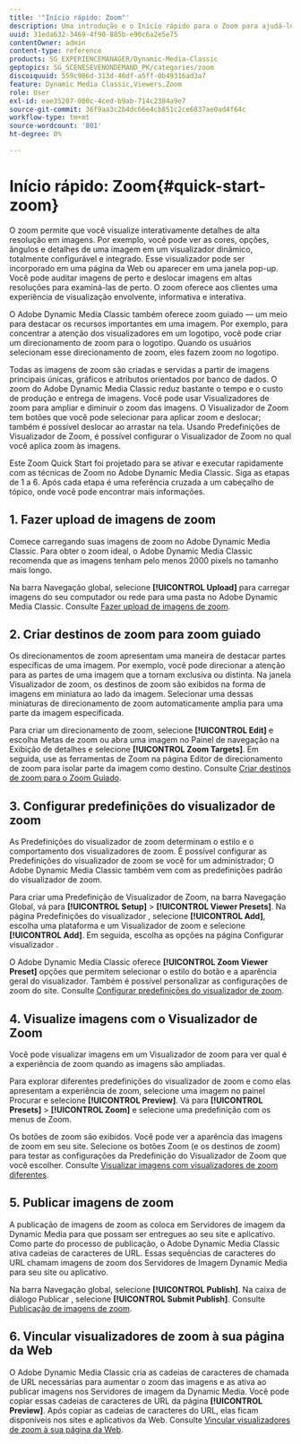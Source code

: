 ```yaml
---
title: '"Início rápido: Zoom"'
description: Uma introdução e o Início rápido para o Zoom para ajudá-lo a ativar e executar rapidamente.
uuid: 31eda632-3469-4f90-885b-e90c6a2e5e75
contentOwner: admin
content-type: reference
products: SG_EXPERIENCEMANAGER/Dynamic-Media-Classic
geptopics: SG_SCENESEVENONDEMAND_PK/categories/zoom
discoiquuid: 559c986d-313d-46df-a5ff-0b49316ad3a7
feature: Dynamic Media Classic,Viewers,Zoom
role: User
exl-id: eae35207-000c-4ced-b9ab-714c2384a9e7
source-git-commit: 36f9aa3c2b4dc66e4cb851c2ce6837ae0ad4f64c
workflow-type: tm+mt
source-wordcount: '801'
ht-degree: 0%

---
```


# Início rápido: Zoom{#quick-start-zoom}

O zoom permite que você visualize interativamente detalhes de alta resolução em imagens. Por exemplo, você pode ver as cores, opções, ângulos e detalhes de uma imagem em um visualizador dinâmico, totalmente configurável e integrado. Esse visualizador pode ser incorporado em uma página da Web ou aparecer em uma janela pop-up. Você pode auditar imagens de perto e deslocar imagens em altas resoluções para examiná-las de perto. O zoom oferece aos clientes uma experiência de visualização envolvente, informativa e interativa.

O Adobe Dynamic Media Classic também oferece zoom guiado — um meio para destacar os recursos importantes em uma imagem. Por exemplo, para concentrar a atenção dos visualizadores em um logotipo, você pode criar um direcionamento de zoom para o logotipo. Quando os usuários selecionam esse direcionamento de zoom, eles fazem zoom no logotipo.

Todas as imagens de zoom são criadas e servidas a partir de imagens principais únicas, gráficos e atributos orientados por banco de dados. O zoom do Adobe Dynamic Media Classic reduz bastante o tempo e o custo de produção e entrega de imagens. Você pode usar Visualizadores de zoom para ampliar e diminuir o zoom das imagens. O Visualizador de Zoom tem botões que você pode selecionar para aplicar zoom e deslocar; também é possível deslocar ao arrastar na tela. Usando Predefinições de Visualizador de Zoom, é possível configurar o Visualizador de Zoom no qual você aplica zoom às imagens.

Este Zoom Quick Start foi projetado para se ativar e executar rapidamente com as técnicas de Zoom no Adobe Dynamic Media Classic. Siga as etapas de 1 a 6. Após cada etapa é uma referência cruzada a um cabeçalho de tópico, onde você pode encontrar mais informações.

## 1. Fazer upload de imagens de zoom

Comece carregando suas imagens de zoom no Adobe Dynamic Media Classic. Para obter o zoom ideal, o Adobe Dynamic Media Classic recomenda que as imagens tenham pelo menos 2000 pixels no tamanho mais longo.

Na barra Navegação global, selecione **[!UICONTROL Upload]** para carregar imagens do seu computador ou rede para uma pasta no Adobe Dynamic Media Classic. Consulte [Fazer upload de imagens de zoom](uploading-zoom-images.md#uploading_zoom_images).

## 2. Criar destinos de zoom para zoom guiado

Os direcionamentos de zoom apresentam uma maneira de destacar partes específicas de uma imagem. Por exemplo, você pode direcionar a atenção para as partes de uma imagem que a tornam exclusiva ou distinta. Na janela Visualizador de zoom, os destinos de zoom são exibidos na forma de imagens em miniatura ao lado da imagem. Selecionar uma dessas miniaturas de direcionamento de zoom automaticamente amplia para uma parte da imagem especificada.

Para criar um direcionamento de zoom, selecione **[!UICONTROL Edit]** e escolha Metas de zoom ou abra uma imagem no Painel de navegação na Exibição de detalhes e selecione **[!UICONTROL Zoom Targets]**. Em seguida, use as ferramentas de Zoom na página Editor de direcionamento de zoom para isolar parte da imagem como destino. Consulte [Criar destinos de zoom para o Zoom Guiado](creating-zoom-targets-guided-zoom.md#creating_zoom_targets_for_guided_zoom).

## 3. Configurar predefinições do visualizador de zoom

As Predefinições do visualizador de zoom determinam o estilo e o comportamento dos visualizadores de zoom. É possível configurar as Predefinições do visualizador de zoom se você for um administrador; O Adobe Dynamic Media Classic também vem com as predefinições padrão do visualizador de zoom.

Para criar uma Predefinição de Visualizador de Zoom, na barra Navegação Global, vá para **[!UICONTROL Setup]** > **[!UICONTROL Viewer Presets]**. Na página Predefinições do visualizador , selecione **[!UICONTROL Add]**, escolha uma plataforma e um Visualizador de zoom e selecione **[!UICONTROL Add]**. Em seguida, escolha as opções na página Configurar visualizador .

O Adobe Dynamic Media Classic oferece **[!UICONTROL Zoom Viewer Preset]** opções que permitem selecionar o estilo do botão e a aparência geral do visualizador. Também é possível personalizar as configurações de zoom do site. Consulte [Configurar predefinições do visualizador de zoom](setting-zoom-viewer-presets.md#setting_up_zoom_viewer_presets).

## 4. Visualize imagens com o Visualizador de Zoom

Você pode visualizar imagens em um Visualizador de zoom para ver qual é a experiência de zoom quando as imagens são ampliadas.

Para explorar diferentes predefinições do visualizador de zoom e como elas apresentam a experiência de zoom, selecione uma imagem no painel Procurar e selecione **[!UICONTROL Preview]**. Vá para **[!UICONTROL Presets]** > **[!UICONTROL Zoom]** e selecione uma predefinição com os menus de Zoom.

Os botões de zoom são exibidos. Você pode ver a aparência das imagens de zoom em seu site. Selecione os botões Zoom (e os destinos de zoom) para testar as configurações da Predefinição do Visualizador de Zoom que você escolher. Consulte [Visualizar imagens com visualizadores de zoom diferentes](previewing-image-assets-different-zoom.md#previewing_image_assets_with_different_zoom_viewers).

## 5. Publicar imagens de zoom

A publicação de imagens de zoom as coloca em Servidores de imagem da Dynamic Media para que possam ser entregues ao seu site e aplicativo. Como parte do processo de publicação, o Adobe Dynamic Media Classic ativa cadeias de caracteres de URL. Essas sequências de caracteres do URL chamam imagens de zoom dos Servidores de Imagem Dynamic Media para seu site ou aplicativo.

Na barra Navegação global, selecione **[!UICONTROL Publish]**. Na caixa de diálogo Publicar , selecione **[!UICONTROL Submit Publish]**. Consulte [Publicação de imagens de zoom](publishing-zoom-images.md#publishing_zoom_images).

## 6. Vincular visualizadores de zoom à sua página da Web

O Adobe Dynamic Media Classic cria as cadeias de caracteres de chamada de URL necessárias para aumentar o zoom das imagens e as ativa ao publicar imagens nos Servidores de imagem da Dynamic Media. Você pode copiar essas cadeias de caracteres de URL da página **[!UICONTROL Preview]**. Após copiar as cadeias de caracteres do URL, elas ficam disponíveis nos sites e aplicativos da Web. Consulte [Vincular visualizadores de zoom à sua página da Web](linking-zoom-viewers-web-pages.md#linking_zoom_viewers_to_your_web_pages).
